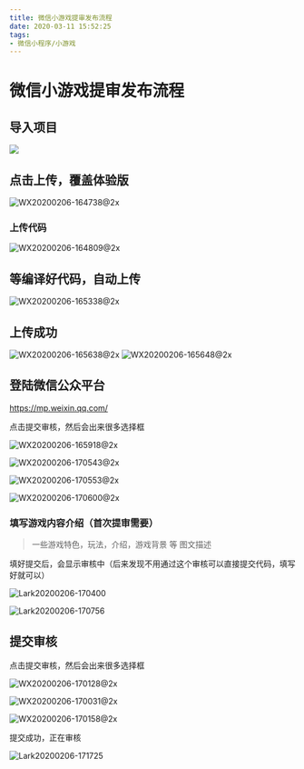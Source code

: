 ```yaml
---
title: 微信小游戏提审发布流程
date: 2020-03-11 15:52:25
tags:
- 微信小程序/小游戏
---
```


# 微信小游戏提审发布流程

##  导入项目

![](http://cdn.chrischen.top//Markdown/WX20200206-164111@2x.png)



##  点击上传，覆盖体验版

![WX20200206-164738@2x](http://cdn.chrischen.top//Markdown/WX20200206-164738@2x.png)

### 上传代码

![WX20200206-164809@2x](http://cdn.chrischen.top//Markdown/WX20200206-164809@2x.png)



## 等编译好代码，自动上传

![WX20200206-165338@2x](http://cdn.chrischen.top//Markdown/WX20200206-165338@2x.png)



## 上传成功

<img src="http://cdn.chrischen.top//Markdown/WX20200206-165638@2x.png" alt="WX20200206-165638@2x"  />

<img src="http://cdn.chrischen.top//Markdown/WX20200206-165648@2x.png" alt="WX20200206-165648@2x"  />



## 登陆微信公众平台

https://mp.weixin.qq.com/

点击提交审核，然后会出来很多选择框

![WX20200206-165918@2x](http://cdn.chrischen.top//Markdown/WX20200206-165918@2x.png)

![WX20200206-170543@2x](http://cdn.chrischen.top//Markdown/WX20200206-170543@2x.png)

![WX20200206-170553@2x](http://cdn.chrischen.top//Markdown/WX20200206-170553@2x.png)

![WX20200206-170600@2x](http://cdn.chrischen.top//Markdown/WX20200206-170600@2x.png)

### 填写游戏内容介绍（首次提审需要）

>   一些游戏特色，玩法，介绍，游戏背景 等 图文描述

填好提交后，会显示审核中（后来发现不用通过这个审核可以直接提交代码，填写好就可以）

![Lark20200206-170400](http://cdn.chrischen.top//Markdown/Lark20200206-170400.png)

![Lark20200206-170756](/Users/MacBook/Desktop/小游戏提审相关/小游戏提审流程/images/Lark20200206-170756.png)



## 提交审核

点击提交审核，然后会出来很多选择框

![WX20200206-170128@2x](http://cdn.chrischen.top//Markdown/WX20200206-170128@2x.png)

![WX20200206-170031@2x](http://cdn.chrischen.top//Markdown/WX20200206-170031@2x.png)

![WX20200206-170158@2x](http://cdn.chrischen.top//Markdown/WX20200206-170158@2x.png)

提交成功，正在审核

![Lark20200206-171725](http://cdn.chrischen.top//Markdown/Lark20200206-171725.png)
